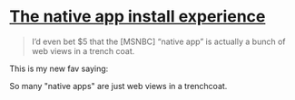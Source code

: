 # [The native app install experience](https://daverupert.com/2024/04/download-our-native-app/)

> I’d even bet $5 that the [MSNBC] “native app” is actually a bunch of web views in a trench coat.

This is my new fav saying:

So many "native apps" are just web views in a trenchcoat.